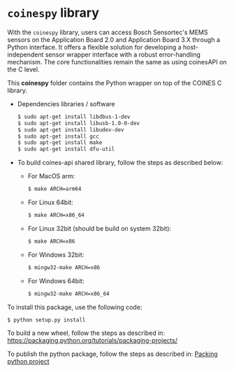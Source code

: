# `coinespy` library

With the `coinespy` library, users can access Bosch Sensortec's MEMS sensors on the Application Board 2.0 and Application Board 3.X through a Python interface. It offers a flexible solution for developing a host-independent sensor wrapper interface with a robust error-handling mechanism. The core functionalities remain the same as using coinesAPI on the C level.

This **coinespy** folder contains the Python wrapper on top of the COINES C library.
* Dependencies libraries / software
   ```bash
   $ sudo apt-get install libdbus-1-dev
   $ sudo apt-get install libusb-1.0-0-dev
   $ sudo apt-get install libudev-dev
   $ sudo apt-get install gcc
   $ sudo apt-get install make
   $ sudo apt-get install dfu-util
   ```
* To build coines-api shared library, follow the steps as described below:
  * For MacOS arm: 
    ``` bash
    $ make ARCH=arm64
    ```
  * For Linux 64bit: 
    ``` bash
    $ make ARCH=x86_64
    ```
  * For Linux 32bit (should be build on system 32bit):
    ``` bash
    $ make ARCH=x86
    ```

  * For Windows 32bit: 
    ``` bash
    $ mingw32-make ARCH=x86
    ```
  * For Windows 64bit: 
    ``` bash
    $ mingw32-make ARCH=x86_64
    ```

To install this package, use the following code:
```bash
$ python setup.py install
```
To build a new wheel, follow the steps as described in: https://packaging.python.org/tutorials/packaging-projects/

To publish the python package, follow the steps as described in: [Packing python project](https://inside-docupedia.bosch.com/confluence/display/PST/Packaging+Python+Projects)
